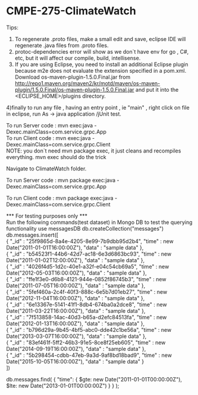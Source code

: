# CMPE-275-ClimateWatch

Tips:
1) To regenerate .proto files, make a small edit and save, eclipse IDE will regenerate .java files from .proto files.
2) protoc-dependencies error will show as we don`t have env for go , C#, etc, but it will affect our compile, build, intellisense.
3) If you are using Eclipse, you need to install an additional Eclipse plugin because m2e does not evaluate the extension specified in a pom.xml. Download os-maven-plugin-1.5.0.Final.jar from http://repo1.maven.org/maven2/kr/motd/maven/os-maven-plugin/1.5.0.Final/os-maven-plugin-1.5.0.Final.jar and put it into the <ECLIPSE_HOME>/plugins directory.

4)finally to run any file , having an entry point , ie "main" , right click on file in eclipse, run As -> java application /jUnit test.

To run Server code : mvn exec:java -Dexec.mainClass=com.service.grpc.App    
To run Client code : mvn exec:java -Dexec.mainClass=com.service.grpc.Client  
NOTE: you don`t need mvn package exec, it just cleans and recompiles everything. mvn exec should do the trick




  
Navigate to ClimateWatch folder.  
  
To run Server code : mvn package exec:java -Dexec.mainClass=com.service.grpc.App  
  
To run Client code : mvn package exec:java -Dexec.mainClass=com.service.grpc.Client  
  
  
*** For testing purposes only ***  
Run the following commands(test dataset) in Mongo DB to test the querying functionality
use messagesDB
db.createCollection("messages")
db.messages.insert([  
{ "_id" : "25f9865d-8a4e-4205-8e99-7b9dbb95d2b4", "time" : new Date("2011-01-01T16:00:00Z"), "data" : "sample data" },  
{ "_id" : "b54523f1-44b6-42d7-ac18-6e3d6863bc93", "time" : new Date("2011-01-02T12:00:00Z"), "data" : "sample data" },  
{ "_id" : "4026f4d5-1d2c-40e1-a32f-e04c54cb69a5", "time" : new Date("2012-05-03T16:00:00Z"), "data" : "sample data" },  
{ "_id" : "ffe1f3e0-d6b8-4121-944e-0852f86745b3", "time" : new Date("2011-07-05T16:00:00Z"), "data" : "sample data" },  
{ "_id" : "5fef460a-2c4f-40f3-888c-6e5b7d01eb27", "time" : new Date("2012-11-04T16:00:00Z"), "data" : "sample data" },  
{ "_id" : "6e13367e-5141-41f1-8db4-674ba0a2dce8", "time" : new Date("2011-03-22T16:00:00Z"), "data" : "sample data" },  
{ "_id" : "7f513858-14ac-40d3-b65a-d2efc84513fa", "time" : new Date("2012-01-13T16:00:00Z"), "data" : "sample data" },  
{ "_id" : "b796d29a-9b45-4bf5-abc0-dde42c1be56a", "time" : new Date("2013-03-07T16:00:00Z"), "data" : "sample data" },  
{ "_id" : "83ef461f-5ff2-46b3-91e5-8ce8f25eb605", "time" : new Date("2014-09-19T16:00:00Z"), "data" : "sample data" },  
{ "_id" : "5b298454-cdbb-47eb-9a3d-9af8bd18bad9", "time" : new Date("2015-10-05T16:00:00Z"), "data" : "sample data" }  
])  
  
  
db.messages.find( { "time": { $gte: new Date("2011-01-01T00:00:00Z"), $lte: new Date("2013-01-01T00:00:00Z") } } );




